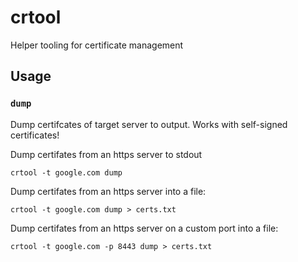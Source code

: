 # crtool
Helper tooling for certificate management

## Usage

### `dump`

Dump certifcates of target server to output. Works with self-signed certificates!

Dump certifates from an https server to stdout
```sh-session
crtool -t google.com dump
```

Dump certifates from an https server into a file:
```sh-session
crtool -t google.com dump > certs.txt
```

Dump certifates from an https server on a custom port into a file:
```sh-session
crtool -t google.com -p 8443 dump > certs.txt
```
